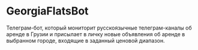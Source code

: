 # GeorgiaFlatsBot
Телеграм-бот, который мониторит русскоязычные телеграм-каналы об аренде в Грузии и присылает в личку новые объявления об аренде в выбранном городе, входящие в заданный ценовой диапазон.
